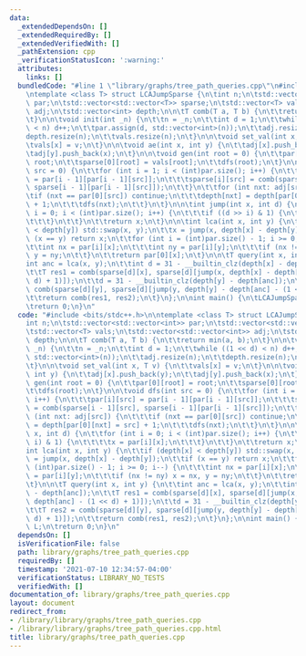 ```yaml
---
data:
  _extendedDependsOn: []
  _extendedRequiredBy: []
  _extendedVerifiedWith: []
  _pathExtension: cpp
  _verificationStatusIcon: ':warning:'
  attributes:
    links: []
  bundledCode: "#line 1 \"library/graphs/tree_path_queries.cpp\"\n#include <bits/stdc++.h>\n\
    \ntemplate <class T> struct LCAJumpSparse {\n\tint n;\n\tstd::vector<std::vector<int>>\
    \ par;\n\tstd::vector<std::vector<T>> sparse;\n\tstd::vector<T> vals;\n\tstd::vector<std::vector<int>>\
    \ adj;\n\tstd::vector<int> depth;\n\n\tT comb(T a, T b) {\n\t\treturn min(a, b);\n\
    \t}\n\n\tvoid init(int _n) {\n\t\tn = _n;\n\t\tint d = 1;\n\t\twhile ((1 << d)\
    \ < n) d++;\n\t\tpar.assign(d, std::vector<int>(n));\n\t\tadj.resize(n);\n\t\t\
    depth.resize(n);\n\t\tvals.resize(n);\n\t}\n\n\tvoid set_val(int x, T v) {\n\t\
    \tvals[x] = v;\n\t}\n\n\tvoid ae(int x, int y) {\n\t\tadj[x].push_back(y);\n\t\
    \tadj[y].push_back(x);\n\t}\n\n\tvoid gen(int root = 0) {\n\t\tpar[0][root] =\
    \ root;\n\t\tsparse[0][root] = vals[root];\n\t\tdfs(root);\n\t}\n\n\tvoid dfs(int\
    \ src = 0) {\n\t\tfor (int i = 1; i < (int)par.size(); i++) {\n\t\t\tpar[i][src]\
    \ = par[i - 1][par[i - 1][src]];\n\t\t\tsparse[i][src] = comb(sparse[i - 1][src],\
    \ sparse[i - 1][par[i - 1][src]]);\n\t\t}\n\t\tfor (int nxt: adj[src]) {\n\t\t\
    \tif (nxt == par[0][src]) continue;\n\t\t\tdepth[nxt] = depth[par[0][nxt] = src]\
    \ + 1;\n\t\t\tdfs(nxt);\n\t\t}\n\t}\n\n\tint jump(int x, int d) {\n\t\tfor (int\
    \ i = 0; i < (int)par.size(); i++) {\n\t\t\tif ((d >> i) & 1) {\n\t\t\t\tx = par[i][x];\n\
    \t\t\t}\n\t\t}\n\t\treturn x;\n\t}\n\n\tint lca(int x, int y) {\n\t\tif (depth[x]\
    \ < depth[y]) std::swap(x, y);\n\t\tx = jump(x, depth[x] - depth[y]);\n\t\tif\
    \ (x == y) return x;\n\t\tfor (int i = (int)par.size() - 1; i >= 0; i--) {\n\t\
    \t\tint nx = par[i][x];\n\t\t\tint ny = par[i][y];\n\t\t\tif (nx != ny) x = nx,\
    \ y = ny;\n\t\t}\n\t\treturn par[0][x];\n\t}\n\n\tT query(int x, int y) {\n\t\t\
    int anc = lca(x, y);\n\t\tint d = 31 - __builtin_clz(depth[x] - depth[anc]);\n\
    \t\tT res1 = comb(sparse[d][x], sparse[d][jump(x, depth[x] - depth[anc] - (1 <<\
    \ d) + 1)]);\n\t\td = 31 - __builtin_clz(depth[y] - depth[anc]);\n\t\tT res2 =\
    \ comb(sparse[d][y], sparse[d][jump(y, depth[y] - depth[anc] - (1 << d) + 1)]);\n\
    \t\treturn comb(res1, res2);\n\t}\n};\n\nint main() {\n\tLCAJumpSparse<int> L;\n\
    \treturn 0;\n}\n"
  code: "#include <bits/stdc++.h>\n\ntemplate <class T> struct LCAJumpSparse {\n\t\
    int n;\n\tstd::vector<std::vector<int>> par;\n\tstd::vector<std::vector<T>> sparse;\n\
    \tstd::vector<T> vals;\n\tstd::vector<std::vector<int>> adj;\n\tstd::vector<int>\
    \ depth;\n\n\tT comb(T a, T b) {\n\t\treturn min(a, b);\n\t}\n\n\tvoid init(int\
    \ _n) {\n\t\tn = _n;\n\t\tint d = 1;\n\t\twhile ((1 << d) < n) d++;\n\t\tpar.assign(d,\
    \ std::vector<int>(n));\n\t\tadj.resize(n);\n\t\tdepth.resize(n);\n\t\tvals.resize(n);\n\
    \t}\n\n\tvoid set_val(int x, T v) {\n\t\tvals[x] = v;\n\t}\n\n\tvoid ae(int x,\
    \ int y) {\n\t\tadj[x].push_back(y);\n\t\tadj[y].push_back(x);\n\t}\n\n\tvoid\
    \ gen(int root = 0) {\n\t\tpar[0][root] = root;\n\t\tsparse[0][root] = vals[root];\n\
    \t\tdfs(root);\n\t}\n\n\tvoid dfs(int src = 0) {\n\t\tfor (int i = 1; i < (int)par.size();\
    \ i++) {\n\t\t\tpar[i][src] = par[i - 1][par[i - 1][src]];\n\t\t\tsparse[i][src]\
    \ = comb(sparse[i - 1][src], sparse[i - 1][par[i - 1][src]]);\n\t\t}\n\t\tfor\
    \ (int nxt: adj[src]) {\n\t\t\tif (nxt == par[0][src]) continue;\n\t\t\tdepth[nxt]\
    \ = depth[par[0][nxt] = src] + 1;\n\t\t\tdfs(nxt);\n\t\t}\n\t}\n\n\tint jump(int\
    \ x, int d) {\n\t\tfor (int i = 0; i < (int)par.size(); i++) {\n\t\t\tif ((d >>\
    \ i) & 1) {\n\t\t\t\tx = par[i][x];\n\t\t\t}\n\t\t}\n\t\treturn x;\n\t}\n\n\t\
    int lca(int x, int y) {\n\t\tif (depth[x] < depth[y]) std::swap(x, y);\n\t\tx\
    \ = jump(x, depth[x] - depth[y]);\n\t\tif (x == y) return x;\n\t\tfor (int i =\
    \ (int)par.size() - 1; i >= 0; i--) {\n\t\t\tint nx = par[i][x];\n\t\t\tint ny\
    \ = par[i][y];\n\t\t\tif (nx != ny) x = nx, y = ny;\n\t\t}\n\t\treturn par[0][x];\n\
    \t}\n\n\tT query(int x, int y) {\n\t\tint anc = lca(x, y);\n\t\tint d = 31 - __builtin_clz(depth[x]\
    \ - depth[anc]);\n\t\tT res1 = comb(sparse[d][x], sparse[d][jump(x, depth[x] -\
    \ depth[anc] - (1 << d) + 1)]);\n\t\td = 31 - __builtin_clz(depth[y] - depth[anc]);\n\
    \t\tT res2 = comb(sparse[d][y], sparse[d][jump(y, depth[y] - depth[anc] - (1 <<\
    \ d) + 1)]);\n\t\treturn comb(res1, res2);\n\t}\n};\n\nint main() {\n\tLCAJumpSparse<int>\
    \ L;\n\treturn 0;\n}\n"
  dependsOn: []
  isVerificationFile: false
  path: library/graphs/tree_path_queries.cpp
  requiredBy: []
  timestamp: '2021-07-10 12:34:57-04:00'
  verificationStatus: LIBRARY_NO_TESTS
  verifiedWith: []
documentation_of: library/graphs/tree_path_queries.cpp
layout: document
redirect_from:
- /library/library/graphs/tree_path_queries.cpp
- /library/library/graphs/tree_path_queries.cpp.html
title: library/graphs/tree_path_queries.cpp
---
```

